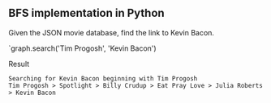 ## BFS implementation in Python

Given the JSON movie database, find the link to Kevin Bacon.

`graph.search('Tim Progosh', 'Kevin Bacon')

Result

```
Searching for Kevin Bacon beginning with Tim Progosh
Tim Progosh > Spotlight > Billy Crudup > Eat Pray Love > Julia Roberts > Kevin Bacon
```